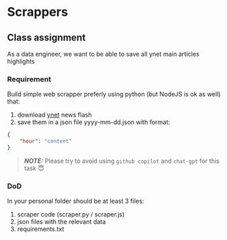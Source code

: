 # Scrappers

## Class assignment

As a data engineer, we want to be able to save all ynet main articles highlights

### Requirement

Build simple web scrapper preferly using python (but NodeJS is ok as well)
that:

1. download [ynet](https://www.ynet.co.il/news/category/184) news flash
2. save them in a json file yyyy-mm-dd.json with format:

```json
{
    "hour": "content"
}
```

> **_NOTE:_**  Please try to avoid using `github copilot` and `chat-gpt` for this task 😇

### DoD

In your personal folder should be at least 3 files:

1. scraper code (scraper.py / scraper.js)
2. json files with the relevant data
3. requirements.txt
